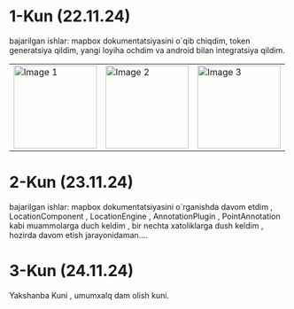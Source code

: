 # 1-Kun (22.11.24)
bajarilgan ishlar: mapbox dokumentatsiyasini o`qib chiqdim, token generatsiya qildim, yangi loyiha ochdim va android bilan integratsiya qildim.

<table>
  <tr>
    <td><img src="https://github.com/user-attachments/assets/a2eeec39-5024-452b-a3df-fab3e3a1f5bc" alt="Image 1" width="150"/></td>
    <td><img src="https://github.com/user-attachments/assets/244857cd-b202-441a-91fb-3f3ad5b4adb4" alt="Image 2" width="150"/></td>
    <td><img src="https://github.com/user-attachments/assets/4757416c-abdd-478c-8308-e47bc9a776f3" alt="Image 3" width="150"/></td>
  </tr>
</table>

# 2-Kun (23.11.24)
bajarilgan ishlar: mapbox dokumentatsiyasini o`rganishda davom etdim , LocationComponent , LocationEngine , AnnotationPlugin , PointAnnotation kabi muammolarga duch keldim , bir nechta xatoliklarga dush keldim , hozirda davom etish jarayonidaman....

# 3-Kun (24.11.24)
Yakshanba Kuni , umumxalq dam olish kuni.
